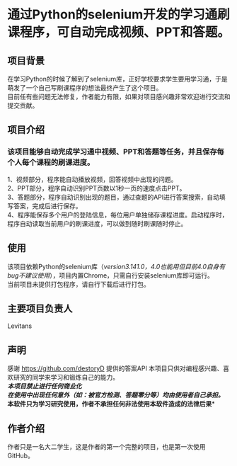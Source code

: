 # 通过Python的selenium开发的学习通刷课程序，可自动完成视频、PPT和答题。
## 项目背景
在学习Python的时候了解到了selenium库，正好学校要求学生要用学习通，于是萌发了一个自己写刷课程序的想法最终产生了这个项目。  
目前任有些问题无法修复，作者能力有限，如果对项目感兴趣非常欢迎进行交流和提交贡献。

## 项目介绍
### 该项目能够自动完成学习通中视频、PPT和答题等任务，并且保存每个人每个课程的刷课进度。  
1、视频部分，程序能自动播放视频，回答视频中出现的问题。  
2、PPT部分，程序自动识别PPT页数以1秒一页的速度点击PPT。  
3、答题部分，程序自动识别出现的题目，通过查题的API进行答案搜索，自动填写答案，完成后进行保存。  
4、程序能保存多个用户的登陆信息，每位用户单独储存课程进度。启动程序时，程序自动读取当前用户的刷课进度，可以做到随时刷课随时停止。

## 使用
该项目依赖Python的selenium库（*version3.141.0，4.0也能用但目前4.0自身有bug不建议使用*），项目内置Chrome，只需自行安装selenium库即可运行。  
当前项目未提供打包程序，请自行下载后进行打包。

## 主要项目负责人
 Levitans
 
## 声明
感谢 https://github.com/destoryD 提供的答案API
本项目只供对编程感兴趣、喜欢研究的同学来学习和锻炼自己的能力。  
***本项目禁止进行任何商业化***  
***在使用中出现任何意外（如：被官方检测、答题零分等）均由使用者自己承担。***  
**本软件只为学习研究使用，作者不承担任何非法使用本软件造成的法律后果***

## 作者介绍
作者只是一名大二学生，这是作者的第一个完整的项目，也是第一次使用GitHub。
